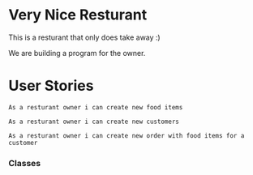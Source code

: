 # Very Nice Resturant

This is a resturant that only does take away :)

We are building a program for the owner.

# User Stories

````angular2
As a resturant owner i can create new food items

As a resturant owner i can create new customers

As a resturant owner i can create new order with food items for a customer
````

### Classes